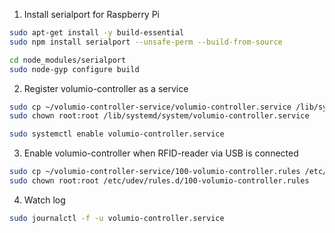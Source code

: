 1. Install serialport for Raspberry Pi

```bash
sudo apt-get install -y build-essential
sudo npm install serialport --unsafe-perm --build-from-source

cd node_modules/serialport
sudo node-gyp configure build
```

2. Register volumio-controller as a service
```bash
sudo cp ~/volumio-controller-service/volumio-controller.service /lib/systemd/system
sudo chown root:root /lib/systemd/system/volumio-controller.service

sudo systemctl enable volumio-controller.service
```

3. Enable volumio-controller when RFID-reader via USB is connected
```bash
sudo cp ~/volumio-controller-service/100-volumio-controller.rules /etc/udev/rules.d
sudo chown root:root /etc/udev/rules.d/100-volumio-controller.rules
```

4. Watch log
```bash
sudo journalctl -f -u volumio-controller.service
```
